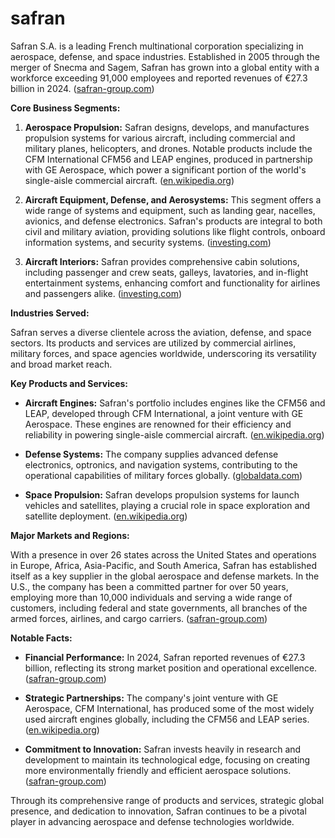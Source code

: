 # safran

Safran S.A. is a leading French multinational corporation specializing in aerospace, defense, and space industries. Established in 2005 through the merger of Snecma and Sagem, Safran has grown into a global entity with a workforce exceeding 91,000 employees and reported revenues of €27.3 billion in 2024. ([safran-group.com](https://www.safran-group.com/group/profile?utm_source=openai))

**Core Business Segments:**

1. **Aerospace Propulsion:** Safran designs, develops, and manufactures propulsion systems for various aircraft, including commercial and military planes, helicopters, and drones. Notable products include the CFM International CFM56 and LEAP engines, produced in partnership with GE Aerospace, which power a significant portion of the world's single-aisle commercial aircraft. ([en.wikipedia.org](https://en.wikipedia.org/wiki/Safran_Aircraft_Engines?utm_source=openai))

2. **Aircraft Equipment, Defense, and Aerosystems:** This segment offers a wide range of systems and equipment, such as landing gear, nacelles, avionics, and defense electronics. Safran's products are integral to both civil and military aviation, providing solutions like flight controls, onboard information systems, and security systems. ([investing.com](https://www.investing.com/equities/safran-sa-company-profile?utm_source=openai))

3. **Aircraft Interiors:** Safran provides comprehensive cabin solutions, including passenger and crew seats, galleys, lavatories, and in-flight entertainment systems, enhancing comfort and functionality for airlines and passengers alike. ([investing.com](https://www.investing.com/equities/safran-sa-company-profile?utm_source=openai))

**Industries Served:**

Safran serves a diverse clientele across the aviation, defense, and space sectors. Its products and services are utilized by commercial airlines, military forces, and space agencies worldwide, underscoring its versatility and broad market reach.

**Key Products and Services:**

- **Aircraft Engines:** Safran's portfolio includes engines like the CFM56 and LEAP, developed through CFM International, a joint venture with GE Aerospace. These engines are renowned for their efficiency and reliability in powering single-aisle commercial aircraft. ([en.wikipedia.org](https://en.wikipedia.org/wiki/Safran_Aircraft_Engines?utm_source=openai))

- **Defense Systems:** The company supplies advanced defense electronics, optronics, and navigation systems, contributing to the operational capabilities of military forces globally. ([globaldata.com](https://www.globaldata.com/company-profile/safran-electronics-defense/?utm_source=openai))

- **Space Propulsion:** Safran develops propulsion systems for launch vehicles and satellites, playing a crucial role in space exploration and satellite deployment. ([en.wikipedia.org](https://en.wikipedia.org/wiki/Safran_Aircraft_Engines?utm_source=openai))

**Major Markets and Regions:**

With a presence in over 26 states across the United States and operations in Europe, Africa, Asia-Pacific, and South America, Safran has established itself as a key supplier in the global aerospace and defense markets. In the U.S., the company has been a committed partner for over 50 years, employing more than 10,000 individuals and serving a wide range of customers, including federal and state governments, all branches of the armed forces, airlines, and cargo carriers. ([safran-group.com](https://www.safran-group.com/countries/united-states?utm_source=openai))

**Notable Facts:**

- **Financial Performance:** In 2024, Safran reported revenues of €27.3 billion, reflecting its strong market position and operational excellence. ([safran-group.com](https://www.safran-group.com/group/profile?utm_source=openai))

- **Strategic Partnerships:** The company's joint venture with GE Aerospace, CFM International, has produced some of the most widely used aircraft engines globally, including the CFM56 and LEAP series. ([en.wikipedia.org](https://en.wikipedia.org/wiki/Safran_Aircraft_Engines?utm_source=openai))

- **Commitment to Innovation:** Safran invests heavily in research and development to maintain its technological edge, focusing on creating more environmentally friendly and efficient aerospace solutions. ([safran-group.com](https://www.safran-group.com/group/profile?utm_source=openai))

Through its comprehensive range of products and services, strategic global presence, and dedication to innovation, Safran continues to be a pivotal player in advancing aerospace and defense technologies worldwide.